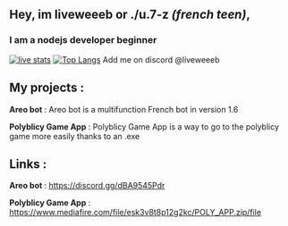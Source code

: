 ## Hey, im liveweeeb or ./u.7-z _(french teen)_, 
### I am a nodejs developer beginner

[![live stats](https://github-readme-stats.vercel.app/api?username=liveweeeb13)](https://github.com/anuraghazra/github-readme-stats&theme=cobalt)
[![Top Langs](https://github-readme-stats.vercel.app/api/top-langs/?username=liveweeeb13&layout=compact)](https://github.com/anuraghazra/github-readme-stats&theme=cobalt)
Add me on discord @liveweeeb

## My projects : 
__**Areo bot**__ : Areo bot is a multifunction French bot in version 1.6

__**Polyblicy Game App**__ : Polyblicy Game App is a way to go to the polyblicy game more easily thanks to an .exe


## Links : 
__**Areo bot**__ : https://discord.gg/dBA9545Pdr

__**Polyblicy Game App**__ : https://www.mediafire.com/file/esk3v8t8p12g2kc/POLY_APP.zip/file
